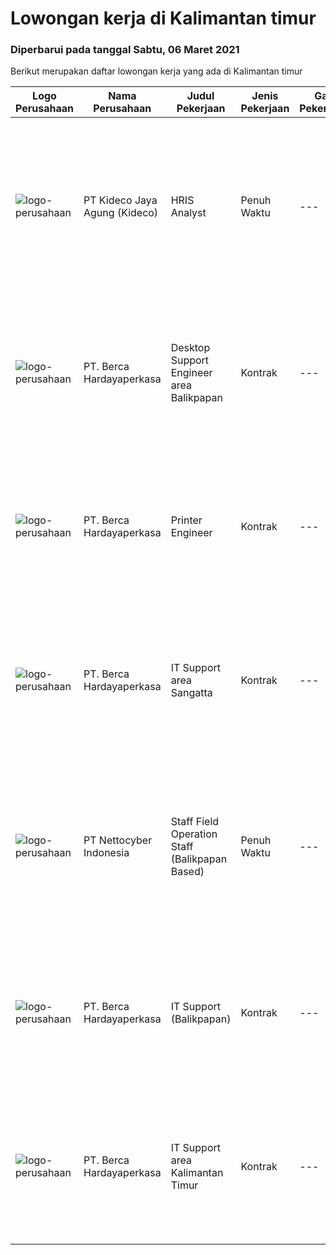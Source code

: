 
  # Lowongan kerja di Kalimantan timur

  ### Diperbarui pada tanggal Sabtu, 06 Maret 2021

  Berikut merupakan daftar lowongan kerja yang ada di Kalimantan timur

  |Logo Perusahaan | Nama Perusahaan | Judul Pekerjaan | Jenis Pekerjaan | Gaji Pekerjaan | Lokasi | Deskripsi | Tanggal diunggah | Pranala |
  | -------------- | --------------- | --------------- | --------- | --------- | -------------- | ------- | ----------- | ----------- |
  |![logo-perusahaan](https://image-service-cdn.seek.com.au/67130d3f14c1e2e78cc4c28fd34958c59b861449/ee4dce1061f3f616224767ad58cb2fc751b8d2dc)|PT Kideco Jaya Agung (Kideco)|HRIS Analyst|Penuh Waktu|---|Paser|Requirements:    Candidate must possess at least diploma/ bachelor degree in Information System/ Computer Science Engineering (IPK Minimal 3,0)   ...|Selasa, 02 Maret 2021|https://www.jobstreet.co.id/id/job/hris-analyst-3470802?token=0~0e770dda-3501-4e5d-bb8f-f981d7ba4323&sectionRank=1&jobId=jobstreet-id-job-3470802|
|![logo-perusahaan](https://image-service-cdn.seek.com.au/07808e0e0514b875ff9e370c520f3f76aeab9a82/ee4dce1061f3f616224767ad58cb2fc751b8d2dc)|PT. Berca Hardayaperkasa|Desktop Support Engineer area Balikpapan|Kontrak|---|Kalimantan Timur|Responsibilities : Analyzing, diagnosing, and installation to several areas including desktop hardware, operating systems, application software and...|Kamis, 25 Februari 2021|https://www.jobstreet.co.id/id/job/desktop-support-engineer-area-balikpapan-3467308?token=0~0e770dda-3501-4e5d-bb8f-f981d7ba4323&sectionRank=2&jobId=jobstreet-id-job-3467308|
|![logo-perusahaan](https://image-service-cdn.seek.com.au/07808e0e0514b875ff9e370c520f3f76aeab9a82/ee4dce1061f3f616224767ad58cb2fc751b8d2dc)|PT. Berca Hardayaperkasa|Printer Engineer|Kontrak|---|Balikpapan|Responsibilities : Analyzing, diagnosing, and installation to several areas including desktop hardware, operating systems, application software and...|Kamis, 25 Februari 2021|https://www.jobstreet.co.id/id/job/printer-engineer-3467307?token=0~0e770dda-3501-4e5d-bb8f-f981d7ba4323&sectionRank=3&jobId=jobstreet-id-job-3467307|
|![logo-perusahaan](https://image-service-cdn.seek.com.au/07808e0e0514b875ff9e370c520f3f76aeab9a82/ee4dce1061f3f616224767ad58cb2fc751b8d2dc)|PT. Berca Hardayaperkasa|IT Support area Sangatta|Kontrak|---|Kalimantan Timur|Responsibilities: Analyzing, diagnosing, and installation to several areas including desktop hardware, operating systems, application software and...|Jumat, 19 Februari 2021|https://www.jobstreet.co.id/id/job/it-support-area-sangatta-3454999?token=0~0e770dda-3501-4e5d-bb8f-f981d7ba4323&sectionRank=4&jobId=jobstreet-id-job-3454999|
|![logo-perusahaan](https://image-service-cdn.seek.com.au/5cb404682aa4a06005e513cff9a29fa3f139140d/ee4dce1061f3f616224767ad58cb2fc751b8d2dc)|PT Nettocyber Indonesia|Staff Field Operation Staff (Balikpapan Based)|Penuh Waktu|---|Balikpapan|Live in Balikpapan  Diploma or Bachelor Degree majoring in Information Technology. Familiar with Microsoft product (Operating System and Microsft...|Selasa, 16 Februari 2021|https://www.jobstreet.co.id/id/job/staff-field-operation-staff-balikpapan-based-3459198?token=0~0e770dda-3501-4e5d-bb8f-f981d7ba4323&sectionRank=5&jobId=jobstreet-id-job-3459198|
|![logo-perusahaan](https://image-service-cdn.seek.com.au/07808e0e0514b875ff9e370c520f3f76aeab9a82/ee4dce1061f3f616224767ad58cb2fc751b8d2dc)|PT. Berca Hardayaperkasa|IT Support (Balikpapan)|Kontrak|---|Kalimantan Timur|Responsibilities: Analyzing, diagnosing, and installation to several areas including desktop hardware, operating systems, application software and...|Rabu, 10 Februari 2021|https://www.jobstreet.co.id/id/job/it-support-balikpapan-3455005?token=0~0e770dda-3501-4e5d-bb8f-f981d7ba4323&sectionRank=6&jobId=jobstreet-id-job-3455005|
|![logo-perusahaan](https://image-service-cdn.seek.com.au/07808e0e0514b875ff9e370c520f3f76aeab9a82/ee4dce1061f3f616224767ad58cb2fc751b8d2dc)|PT. Berca Hardayaperkasa|IT Support area Kalimantan Timur|Kontrak|---|Kalimantan Timur|Responsibilities: Analyzing, diagnosing, and installation to several areas including desktop hardware, operating systems, application software and...|Senin, 08 Februari 2021|https://www.jobstreet.co.id/id/job/it-support-area-kalimantan-timur-3452765?token=0~0e770dda-3501-4e5d-bb8f-f981d7ba4323&sectionRank=7&jobId=jobstreet-id-job-3452765|

  